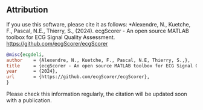 ## Attribution

If you use this software, please cite it as follows:
*Alexendre, N., Kuetche, F., Pascal, N.E., Thierry, S., (2024). ecgScorer - An open source MATLAB toolbox for ECG Signal Quality Assessment. https://github.com/ecgScorer/ecgScorer
```bibtex
@misc{ecgdeli,
author    = {Alexendre, N., Kuetche, F., Pascal, N.E, Thierry, S.,},
title     = {ecgScorer - An open source MATLAB toolbox for ECG Signal Quality Assessment},
year      = {2024},
url       = {https://github.com/ecgScorer/ecgScorer},
}
```

Please check this information regularly, the citation will be updated soon with a publication.
